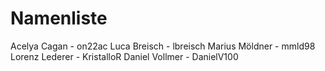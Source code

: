 # Namenliste

Acelya Cagan - on22ac
Luca Breisch - lbreisch 
Marius Möldner - mmld98
Lorenz Lederer - KristalloR
Daniel Vollmer - DanielV100
